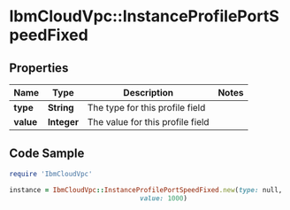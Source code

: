 # IbmCloudVpc::InstanceProfilePortSpeedFixed

## Properties

Name | Type | Description | Notes
------------ | ------------- | ------------- | -------------
**type** | **String** | The type for this profile field | 
**value** | **Integer** | The value for this profile field | 

## Code Sample

```ruby
require 'IbmCloudVpc'

instance = IbmCloudVpc::InstanceProfilePortSpeedFixed.new(type: null,
                                 value: 1000)
```


